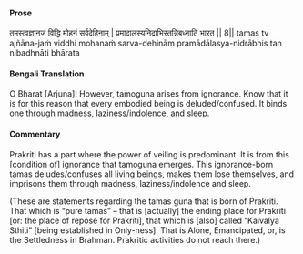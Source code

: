 #### Prose 

तमस्त्वज्ञानजं विद्धि मोहनं सर्वदेहिनाम् |
प्रमादालस्यनिद्राभिस्तन्निबध्नाति भारत || 8||
tamas tv ajñāna-jaṁ viddhi mohanaṁ sarva-dehinām
pramādālasya-nidrābhis tan nibadhnāti bhārata

 #### Bengali Translation 

O Bharat [Arjuna]! However, tamoguna arises from ignorance. Know that it is for this reason that every embodied being is deluded/confused. It binds one through madness, laziness/indolence, and sleep.

 #### Commentary 

Prakriti has a part where the power of veiling is predominant. It is from this [condition of] ignorance that tamoguna emerges. This ignorance-born tamas deludes/confuses all living beings, makes them lose themselves, and imprisons them through madness, laziness/indolence and sleep.

(These are statements regarding the tamas guna that is born of Prakriti. That which is “pure tamas” – that is [actually] the ending place for Prakriti [or: the place of repose for Prakriti], that which is [also] called “Kaivalya Sthiti” [being established in Only-ness]. That is Alone, Emancipated, or, is the Settledness in Brahman. Prakritic activities do not reach there.) 